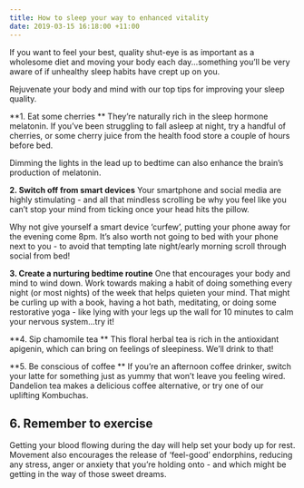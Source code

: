 ```yaml
---
title: How to sleep your way to enhanced vitality
date: 2019-03-15 16:18:00 +11:00
---
```


If you want to feel your best, quality shut-eye is as important as a wholesome diet and moving your body each day...something you’ll be very aware of if unhealthy sleep habits have crept up on you. 

Rejuvenate your body and mind with our top tips for improving your sleep quality. 

**1. Eat some cherries **
They’re naturally rich in the sleep hormone melatonin. If you’ve been struggling to fall asleep at night, try a handful of cherries, or some cherry juice from the health food store a couple of hours before bed. 

Dimming the lights in the lead up to bedtime can also enhance the brain’s production of melatonin. 

**2. Switch off from smart devices**
Your smartphone and social media are highly stimulating - and all that mindless scrolling be why you feel like you can’t stop your mind from ticking once your head hits the pillow. 

Why not give yourself a smart device ‘curfew’, putting your phone away for the evening come 8pm. It’s also worth not going to bed with your phone next to you - to avoid that tempting late night/early morning scroll through social from bed! 

**3. Create a nurturing bedtime routine**
One that encourages your body and mind to wind down. Work towards making a habit of doing something every night (or most nights) of the week that helps quieten your mind. That might be curling up with a book, having a hot bath, meditating, or doing some restorative yoga - like lying with your legs up the wall for 10 minutes to calm your nervous system...try it!

**4. Sip chamomile tea **
This floral herbal tea is rich in the antioxidant apigenin, which can bring on feelings of sleepiness. We’ll drink to that! 

**5. Be conscious of coffee **
If you’re an afternoon coffee drinker, switch your latte for something just as yummy that won’t leave you feeling wired. Dandelion tea makes a delicious coffee alternative, or try one of our uplifting Kombuchas. 

## **6. Remember to exercise**
Getting your blood flowing during the day will help set your body up for rest. Movement also encourages the release of ‘feel-good’ endorphins, reducing any stress, anger or anxiety that you’re holding onto - and which might be getting in the way of those sweet dreams.



